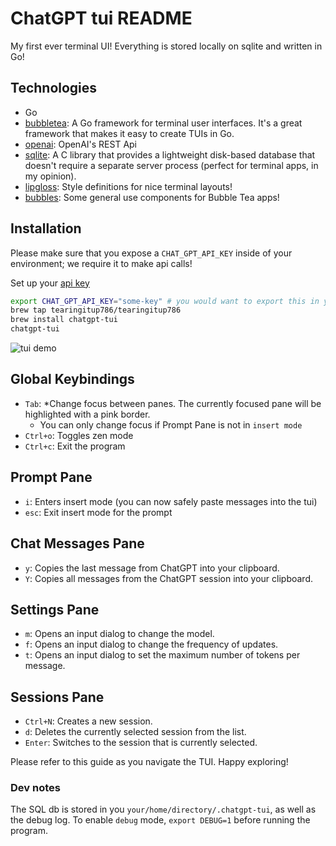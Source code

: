 # ChatGPT tui README

My first ever terminal UI! Everything is stored locally on sqlite and written in Go!

## Technologies

- Go
- [bubbletea](https://github.com/charmbracelet/bubbletea): A Go framework for
  terminal user interfaces. It's a great framework that makes it easy to create
  TUIs in Go.
- [openai](https://platform.openai.com/docs/api-reference): OpenAI's REST Api
- [sqlite](https://www.sqlite.org/): A C library that provides a lightweight
  disk-based database that doesn't require a separate server process (perfect
  for terminal apps, in my opinion).
- [lipgloss](https://github.com/charmbracelet/lipgloss): Style definitions for
  nice terminal layouts!
- [bubbles](https://github.com/charmbracelet/bubbles): Some general use
  components for Bubble Tea apps!

## Installation

Please make sure that you expose a `CHAT_GPT_API_KEY` inside of your environment; we require it to make api calls!

Set up your [api key](https://platform.openai.com/api-keys)

```bash
export CHAT_GPT_API_KEY="some-key" # you would want to export this in your .zshrc
brew tap tearingitup786/tearingitup786
brew install chatgpt-tui
chatgpt-tui
```

![tui demo](./tui-demo.gif)

## Global Keybindings

- `Tab`: \*Change focus between panes. The currently focused pane will be highlighted with a pink border.
  - You can only change focus if Prompt Pane is not in `insert mode`
- `Ctrl+o`: Toggles zen mode
- `Ctrl+c`: Exit the program

## Prompt Pane

- `i`: Enters insert mode (you can now safely paste messages into the tui)
- `esc`: Exit insert mode for the prompt

## Chat Messages Pane

- `y`: Copies the last message from ChatGPT into your clipboard.
- `Y`: Copies all messages from the ChatGPT session into your clipboard.

## Settings Pane

- `m`: Opens an input dialog to change the model.
- `f`: Opens an input dialog to change the frequency of updates.
- `t`: Opens an input dialog to set the maximum number of tokens per message.

## Sessions Pane

- `Ctrl+N`: Creates a new session.
- `d`: Deletes the currently selected session from the list.
- `Enter`: Switches to the session that is currently selected.

Please refer to this guide as you navigate the TUI. Happy exploring!

### Dev notes

The SQL db is stored in you `your/home/directory/.chatgpt-tui`, as well as the debug log. To enable `debug` mode, `export DEBUG=1` before running the program.
